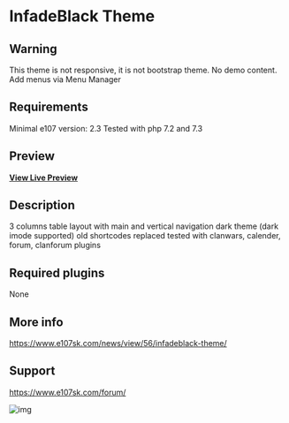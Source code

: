 # InfadeBlack Theme

## Warning
This theme is not responsive, it is not bootstrap theme. No demo content. Add menus via Menu Manager

## Requirements
Minimal e107 version: 2.3
Tested with php 7.2 and 7.3

## Preview

**[View Live Preview](https://www.e107sk.com/v2demo/infadeblack/)**

## Description

3 columns table layout with main and vertical navigation
dark theme (dark imode supported)
old shortcodes replaced
tested with clanwars, calender, forum, clanforum plugins

## Required plugins

None

## More info

https://www.e107sk.com/news/view/56/infadeblack-theme/


## Support
https://www.e107sk.com/forum/


![img](https://www.e107sk.com/media/img/0x0/2019-09/e107_theme_infadeblack00.jpg)


